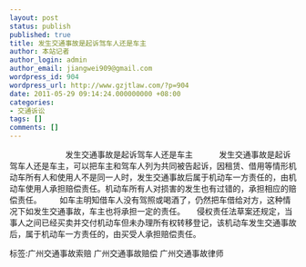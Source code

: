 ```yaml
---
layout: post
status: publish
published: true
title: 发生交通事故是起诉驾车人还是车主
author: 本站记者
author_login: admin
author_email: jiangwei909@gmail.com
wordpress_id: 904
wordpress_url: http://www.gzjtlaw.com/?p=904
date: 2011-05-29 09:14:24.000000000 +08:00
categories:
- 交通诉讼
tags: []
comments: []
---
```

　　　　　　　发生交通事故是起诉驾车人还是车主　　　 发生交通事故是起诉驾车人还是车主，可以把车主和驾车人列为共同被告起诉，因租赁、借用等情形机动车所有人和使用人不是同一人时，发生交通事故后属于机动车一方责任的，由机动车使用人承担赔偿责任。机动车所有人对损害的发生也有过错的，承担相应的赔偿责任。 　　如车主明知借车人没有驾照或喝酒了，仍然把车借给对方，这种情况下如发生交通事故，车主也将承担一定的责任。　　侵权责任法草案还规定，当事人之间已经买卖并交付机动车但未办理所有权转移登记，该机动车发生交通事故后，属于机动车一方责任的，由买受人承担赔偿责任。标签:广州交通事故索赔 广州交通事故赔偿 广州交通事故律师
